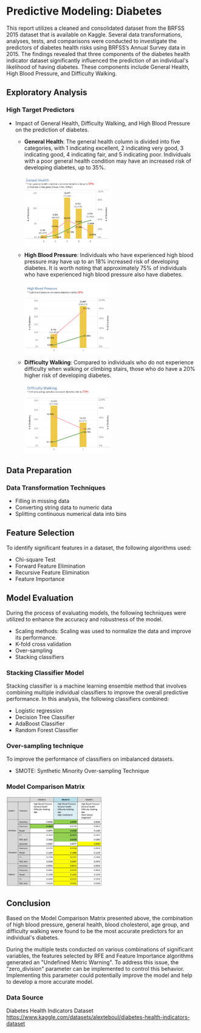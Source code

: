 # Predictive Modeling: Diabetes

This report utilizes a cleaned and consolidated dataset from the BRFSS 2015 dataset that is available on Kaggle. Several data transformations, analyses, tests, and comparisons were conducted to investigate the predictors of diabetes health risks using BRFSS’s Annual Survey data in 2015. The findings revealed that three components of the diabetes health indicator dataset significantly influenced the prediction of an individual's likelihood of having diabetes. These components include General Health, High Blood Pressure, and Difficulty Walking.

## Exploratory Analysis
### High Target Predictors
- Impact of General Health, Difficulty Walking, and High Blood Pressure on the prediction of diabetes.
  - **General Health**: The general health column is divided into five categories, with 1 indicating excellent, 2 indicating very good, 3 indicating good, 4 indicating fair, and 5 indicating poor. Individuals with a poor general health condition may have an increased risk of developing diabetes, up to 35%.
    
    <img src="https://github.com/Helena-ys/Diabetes/blob/main/Chart_General%20Health.jpg" width=50% height=50%>
  - **High Blood Pressure**: Individuals who have experienced high blood pressure may have up to an 18% increased risk of developing diabetes. It is worth noting that approximately 75% of individuals who have experienced high blood pressure also have diabetes.

    <img src="https://github.com/Helena-ys/Diabetes/blob/main/Chart_HighBP.jpg" width=50% height=50%>
  - **Difficulty Walking**: Compared to individuals who do not experience difficulty when walking or climbing stairs, those who do have a 20% higher risk of developing diabetes.
    
    <img src="https://github.com/Helena-ys/Diabetes/blob/main/Chart_DiffWalking.jpg" width=50% height=50%>

## Data Preparation
### Data Transformation Techniques
- Filling in missing data
- Converting string data to numeric data
- Splitting continuous numerical data into bins

## Feature Selection
To identify significant features in a dataset, the following algorithms used:
- Chi-square Test
- Forward Feature Elimination
- Recursive Feature Elimination 
- Feature Importance

## Model Evaluation
During the process of evaluating models, the following techniques were utilized to enhance the accuracy and robustness of the model.
- Scaling methods: Scaling was used to normalize the data and improve its performance.
- K-fold cross validation
- Over-sampling
- Stacking classifiers

### Stacking Classifier Model
Stacking classifier is a machine learning ensemble method that involves combining multiple individual classifiers to improve the overall predictive performance. 
In this analysis, the following classifiers combined: 
- Logistic regression
- Decision Tree Classifier
- AdaBoost Classifier
- Random Forest Classifier

### Over-sampling technique
To improve the performance of classifiers on imbalanced datasets.
- SMOTE: Synthetic Minority Over-sampling Technique

### Model Comparison Matrix
<img src="https://github.com/Helena-ys/Diabetes/blob/main/Model_Comparison_Matrix.JPG" width=50% height=50%>

## Conclusion
Based on the Model Comparison Matrix presented above, the combination of high blood pressure, general health, blood cholesterol, age group, and difficulty walking were found to be the most accurate predictors for an individual's diabetes.

During the multiple tests conducted on various combinations of significant variables, the features selected by RFE and Feature Importance algorithms generated an "Undefined Metric Warning". To address this issue, the "zero_division" parameter can be implemented to control this behavior. Implementing this parameter could potentially improve the model and help to develop a more accurate model.


### Data Source
Diabetes Health Indicators Dataset 
https://www.kaggle.com/datasets/alexteboul/diabetes-health-indicators-dataset
